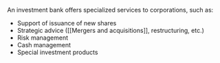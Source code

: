 An investment bank offers specialized services to corporations, such as:
- Support of issuance of new shares
- Strategic advice ([[Mergers and acquisitions]], restructuring, etc.)
- Risk management
- Cash management
- Special investment products